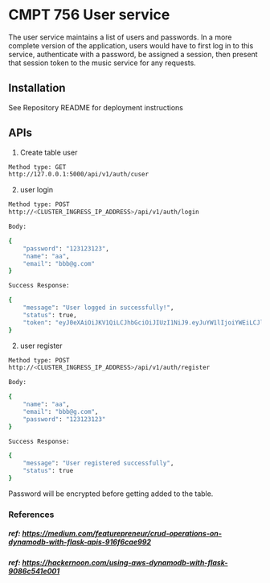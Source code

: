 # CMPT 756 User service

The user service maintains a list of users and passwords.  In a more complete version of the application, users would have to first log in to this service, authenticate with a password, be assigned a session, then present that session token to the music service for any requests.

## Installation

See Repository README for deployment instructions

## APIs

1. Create table user

```bash
Method type: GET
http://127.0.0.1:5000/api/v1/auth/cuser
```

2. user login

```bash
Method type: POST
http://<CLUSTER_INGRESS_IP_ADDRESS>/api/v1/auth/login

Body: 

{
    "password": "123123123",
    "name": "aa",
    "email": "bbb@g.com"
}

Success Response:

{
    "message": "User logged in successfully!",
    "status": true,
    "token": "eyJ0eXAiOiJKV1QiLCJhbGciOiJIUzI1NiJ9.eyJuYW1lIjoiYWEiLCJlbWFpbCI6ImJiYkBnLmNvbSJ9.vBJ3i_rMvjGq_nENVJyQQWdkQgfQQwiPMCmAxoCQOkk"
}
```

2. user register

```bash
Method type: POST
http://<CLUSTER_INGRESS_IP_ADDRESS>/api/v1/auth/register

Body: 

{
    "name": "aa",
    "email": "bbb@g.com",
    "password": "123123123"
}

Success Response: 

{
    "message": "User registered successfully",
    "status": true
}
```
Password will be encrypted before getting added to the table.


### References

##### ref: https://medium.com/featurepreneur/crud-operations-on-dynamodb-with-flask-apis-916f6cae992
##### ref: https://hackernoon.com/using-aws-dynamodb-with-flask-9086c541e001




